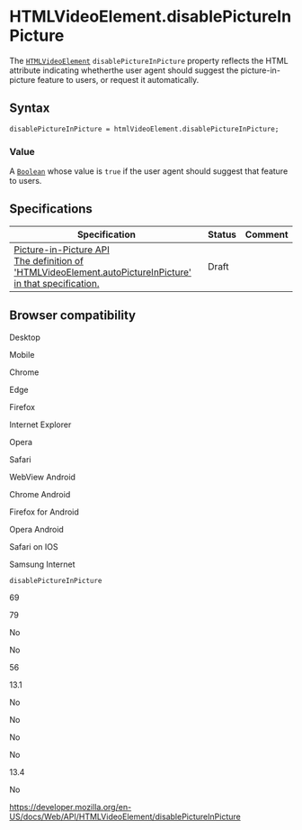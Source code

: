 HTMLVideoElement.disablePictureInPicture
========================================

The [`HTMLVideoElement`](../htmlvideoelement) `disablePictureInPicture` property reflects the HTML attribute indicating whetherthe user agent should suggest the picture-in-picture feature to users, or request it automatically.

Syntax
------

    disablePictureInPicture = htmlVideoElement.disablePictureInPicture;

### Value

A [`Boolean`](https://developer.mozilla.org/en-US/docs/Web/JavaScript/Reference/Global_Objects/Boolean) whose value is `true` if the user agent should suggest that feature to users.

Specifications
--------------

<table><thead><tr class="header"><th>Specification</th><th>Status</th><th>Comment</th></tr></thead><tbody><tr class="odd"><td><a href="https://w3c.github.io/picture-in-picture/#disable-pip">Picture-in-Picture API<br />
<span class="small">The definition of 'HTMLVideoElement.autoPictureInPicture' in that specification.</span></a></td><td><span class="spec-draft">Draft</span></td><td></td></tr></tbody></table>

Browser compatibility
---------------------

Desktop

Mobile

Chrome

Edge

Firefox

Internet Explorer

Opera

Safari

WebView Android

Chrome Android

Firefox for Android

Opera Android

Safari on IOS

Samsung Internet

`disablePictureInPicture`

69

79

No

No

56

13.1

No

No

No

No

13.4

No

<a href="https://developer.mozilla.org/en-US/docs/Web/API/HTMLVideoElement/disablePictureInPicture" class="_attribution-link">https://developer.mozilla.org/en-US/docs/Web/API/HTMLVideoElement/disablePictureInPicture</a>
